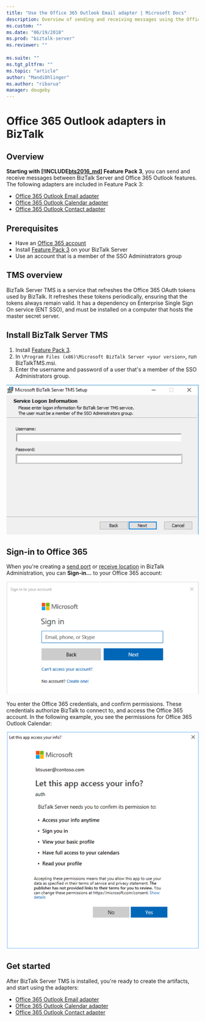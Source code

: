 ```yaml
---
title: "Use the Office 365 Outlook Email adapter | Microsoft Docs"
description: Overview of sending and receiving messages using the Office 365 Outlook adapters in BizTalk Server, including Email, Calendar, and Contacts
ms.custom: ""
ms.date: "06/19/2018"
ms.prod: "biztalk-server"
ms.reviewer: ""

ms.suite: ""
ms.tgt_pltfrm: ""
ms.topic: "article"
author: "MandiOhlinger"
ms.author: "ribarua"
manager: dougeby
---
```


# Office 365 Outlook adapters in BizTalk

## Overview
**Starting with [!INCLUDE[bts2016_md](../includes/bts2016-md.md)] Feature Pack 3**, you can send and receive messages between BizTalk Server and Office 365 Outlook features. The following adapters are included in Feature Pack 3:

- [Office 365 Outlook Email adapter](office365-mail-adapter.md)
- [Office 365 Outlook Calendar adapter](office365-calendar-adapter.md)
- [Office 365 Outlook Contact adapter](office365-contact-adapter.md)

## Prerequisites

* Have an [Office 365 account](https://outlook.office365.com)
* Install [Feature Pack 3](https://aka.ms/bts2016fp3) on your BizTalk Server
* Use an account that is a member of the SSO Administrators group

## TMS overview

BizTalk Server TMS is a service that refreshes the Office 365 OAuth tokens used by BizTalk. It refreshes these tokens periodically, ensuring that the tokens always remain valid. It has a dependency on Enterprise Single Sign On service (ENT SSO), and must be installed on a computer that hosts the master secret server. 

## Install BizTalk Server TMS

1. Install [Feature Pack 3](https://aka.ms/bts2016fp3).
2. In `\Program Files (x86)\Microsoft BizTalk Server <your version>`, run BizTalkTMS.msi.
3. Enter the username and password of a user that's a member of the SSO Administrators group. 

![BizTalk Server TMS setup](../core/media/BizTalk-TMS.png)

## Sign-in to Office 365

When you're creating a [send port](how-to-create-a-send-port2.md) or [receive location](how-to-create-a-receive-location.md) in BizTalk Administration, you can **Sign-in...** to your Office 365 account:

  ![Office 365 Sign in](../core/media/office365-signin.png)

You enter the Office 365 credentials, and confirm permissions. These credentials authorize BizTalk to connect to, and access the Office 365 account. In the following example, you see the permissions for Office 365 Outlook Calendar:

  ![Office 365 Calendar permissions](../core/media/office365-calendar-permissions.png)

## Get started
After BizTalk Server TMS is installed, you're ready to create the artifacts, and start using the adapters:

- [Office 365 Outlook Email adapter](./office365-mail-adapter.md)
- [Office 365 Outlook Calendar adapter](./office365-calendar-adapter.md)
- [Office 365 Outlook Contact adapter](./office365-contact-adapter.md)
